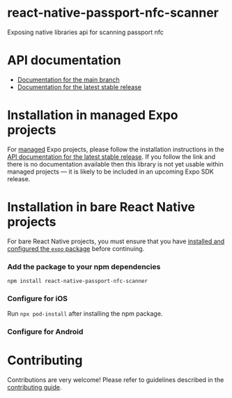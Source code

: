 # react-native-passport-nfc-scanner

Exposing native libraries api for scanning passport nfc

# API documentation

- [Documentation for the main branch](https://github.com/expo/expo/blob/main/docs/pages/versions/unversioned/sdk/react-native-passport-nfc-scanner.md)
- [Documentation for the latest stable release](https://docs.expo.dev/versions/latest/sdk/react-native-passport-nfc-scanner/)

# Installation in managed Expo projects

For [managed](https://docs.expo.dev/archive/managed-vs-bare/) Expo projects, please follow the installation instructions in the [API documentation for the latest stable release](#api-documentation). If you follow the link and there is no documentation available then this library is not yet usable within managed projects &mdash; it is likely to be included in an upcoming Expo SDK release.

# Installation in bare React Native projects

For bare React Native projects, you must ensure that you have [installed and configured the `expo` package](https://docs.expo.dev/bare/installing-expo-modules/) before continuing.

### Add the package to your npm dependencies

```
npm install react-native-passport-nfc-scanner
```

### Configure for iOS

Run `npx pod-install` after installing the npm package.


### Configure for Android



# Contributing

Contributions are very welcome! Please refer to guidelines described in the [contributing guide]( https://github.com/expo/expo#contributing).
